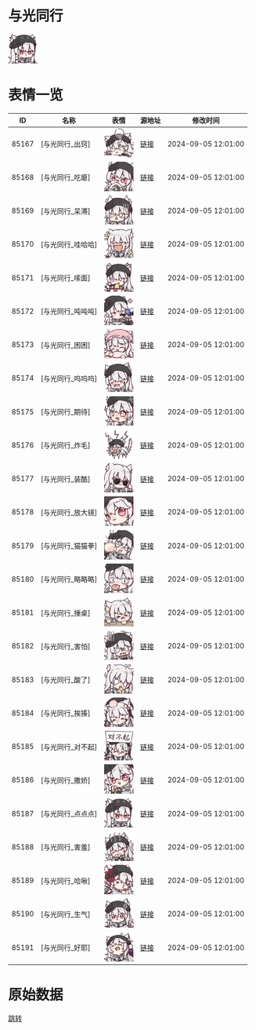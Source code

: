 # 与光同行

<img src="./cover.png" height="60" alt="cover" />

# 表情一览

|ID|名称|表情|源地址|修改时间|
|----|----|----|----|----|
|85167|[与光同行_出窍]|<img src="./pic/085167_%5B与光同行_出窍%5D.png" height="60" alt="出窍"/>|[链接](https://i0.hdslb.com/bfs/garb/9d75b60cd97cefd6bc8512a01f24022c1a92ab95.png)|2024-09-05 12:01:00|
|85168|[与光同行_吃瘪]|<img src="./pic/085168_%5B与光同行_吃瘪%5D.png" height="60" alt="吃瘪"/>|[链接](https://i0.hdslb.com/bfs/garb/c02628c203dee76e602f06407574d3783f243d19.png)|2024-09-05 12:01:00|
|85169|[与光同行_呆滞]|<img src="./pic/085169_%5B与光同行_呆滞%5D.png" height="60" alt="呆滞"/>|[链接](https://i0.hdslb.com/bfs/garb/21c472d3d7335dc3df0ffb6d80104dbc4b623b47.png)|2024-09-05 12:01:00|
|85170|[与光同行_哇哈哈]|<img src="./pic/085170_%5B与光同行_哇哈哈%5D.png" height="60" alt="哇哈哈"/>|[链接](https://i0.hdslb.com/bfs/garb/8739f628ee823292ba0e77127b7f06a5cace88e1.png)|2024-09-05 12:01:00|
|85171|[与光同行_嗦面]|<img src="./pic/085171_%5B与光同行_嗦面%5D.png" height="60" alt="嗦面"/>|[链接](https://i0.hdslb.com/bfs/garb/b0679fa754bdac76eaa77d4d365b19debc1d6ba8.png)|2024-09-05 12:01:00|
|85172|[与光同行_吨吨吨]|<img src="./pic/085172_%5B与光同行_吨吨吨%5D.png" height="60" alt="吨吨吨"/>|[链接](https://i0.hdslb.com/bfs/garb/c82c9402c1f8205bf856cfbe91efd22943b3d1ec.png)|2024-09-05 12:01:00|
|85173|[与光同行_困困]|<img src="./pic/085173_%5B与光同行_困困%5D.png" height="60" alt="困困"/>|[链接](https://i0.hdslb.com/bfs/garb/663941f0e9af3ce2fc82e42c5240f4c6d139cbe4.png)|2024-09-05 12:01:00|
|85174|[与光同行_呜呜呜]|<img src="./pic/085174_%5B与光同行_呜呜呜%5D.png" height="60" alt="呜呜呜"/>|[链接](https://i0.hdslb.com/bfs/garb/53c4b796a9b5d1f785741bf6ef1a87209a2d6460.png)|2024-09-05 12:01:00|
|85175|[与光同行_期待]|<img src="./pic/085175_%5B与光同行_期待%5D.png" height="60" alt="期待"/>|[链接](https://i0.hdslb.com/bfs/garb/4b49d986c0762c8f46b82633c2de81a37136675a.png)|2024-09-05 12:01:00|
|85176|[与光同行_炸毛]|<img src="./pic/085176_%5B与光同行_炸毛%5D.png" height="60" alt="炸毛"/>|[链接](https://i0.hdslb.com/bfs/garb/0a040ccdeffb0996767c02284661179094326525.png)|2024-09-05 12:01:00|
|85177|[与光同行_装酷]|<img src="./pic/085177_%5B与光同行_装酷%5D.png" height="60" alt="装酷"/>|[链接](https://i0.hdslb.com/bfs/garb/fd502ce827811b13b4580321d1569cfec7f9991a.png)|2024-09-05 12:01:00|
|85178|[与光同行_放大镜]|<img src="./pic/085178_%5B与光同行_放大镜%5D.png" height="60" alt="放大镜"/>|[链接](https://i0.hdslb.com/bfs/garb/196102daef49f32c2fae3b9917a5af7f992119fb.png)|2024-09-05 12:01:00|
|85179|[与光同行_猫猫拳]|<img src="./pic/085179_%5B与光同行_猫猫拳%5D.png" height="60" alt="猫猫拳"/>|[链接](https://i0.hdslb.com/bfs/garb/0fd11d8d3e7f7e322575014bb2263473fdeae64d.png)|2024-09-05 12:01:00|
|85180|[与光同行_略略略]|<img src="./pic/085180_%5B与光同行_略略略%5D.png" height="60" alt="略略略"/>|[链接](https://i0.hdslb.com/bfs/garb/5dbef5d1694f236e17197351239c9169c23a8a8f.png)|2024-09-05 12:01:00|
|85181|[与光同行_捶桌]|<img src="./pic/085181_%5B与光同行_捶桌%5D.png" height="60" alt="捶桌"/>|[链接](https://i0.hdslb.com/bfs/garb/018fa964a569e3af0a97879a64862dd5d00d2a6e.png)|2024-09-05 12:01:00|
|85182|[与光同行_害怕]|<img src="./pic/085182_%5B与光同行_害怕%5D.png" height="60" alt="害怕"/>|[链接](https://i0.hdslb.com/bfs/garb/8f2bea4eef86eb48c8a13eb21e3a207c5439b0cc.png)|2024-09-05 12:01:00|
|85183|[与光同行_酸了]|<img src="./pic/085183_%5B与光同行_酸了%5D.png" height="60" alt="酸了"/>|[链接](https://i0.hdslb.com/bfs/garb/f0d5f81e19a1eec88cb11a9ceeb85a44dc4c8c53.png)|2024-09-05 12:01:00|
|85184|[与光同行_挨揍]|<img src="./pic/085184_%5B与光同行_挨揍%5D.png" height="60" alt="挨揍"/>|[链接](https://i0.hdslb.com/bfs/garb/8c4756dbec9a44f9a851fb21b0cf7d8664553e28.png)|2024-09-05 12:01:00|
|85185|[与光同行_对不起]|<img src="./pic/085185_%5B与光同行_对不起%5D.png" height="60" alt="对不起"/>|[链接](https://i0.hdslb.com/bfs/garb/13e5f35c59798e20a052f3243d84d4dfbf0e93c8.png)|2024-09-05 12:01:00|
|85186|[与光同行_撒娇]|<img src="./pic/085186_%5B与光同行_撒娇%5D.png" height="60" alt="撒娇"/>|[链接](https://i0.hdslb.com/bfs/garb/1bb7837088ed26cf29eaad92a72f1d5b91bb1b0b.png)|2024-09-05 12:01:00|
|85187|[与光同行_点点点]|<img src="./pic/085187_%5B与光同行_点点点%5D.png" height="60" alt="点点点"/>|[链接](https://i0.hdslb.com/bfs/garb/dd953ebab38e56e956cbea49f08778a9d3bdbe91.png)|2024-09-05 12:01:00|
|85188|[与光同行_害羞]|<img src="./pic/085188_%5B与光同行_害羞%5D.png" height="60" alt="害羞"/>|[链接](https://i0.hdslb.com/bfs/garb/4c8abd74f81bece1c20c31b95afdaa70073fefb8.png)|2024-09-05 12:01:00|
|85189|[与光同行_哈啾]|<img src="./pic/085189_%5B与光同行_哈啾%5D.png" height="60" alt="哈啾"/>|[链接](https://i0.hdslb.com/bfs/garb/8c9d62d15e4b25eb8205d8ab31e2c087a83e69c2.png)|2024-09-05 12:01:00|
|85190|[与光同行_生气]|<img src="./pic/085190_%5B与光同行_生气%5D.png" height="60" alt="生气"/>|[链接](https://i0.hdslb.com/bfs/garb/ce2a4f06f965a0ac80c192d7d47c934f875a4b17.png)|2024-09-05 12:01:00|
|85191|[与光同行_好耶]|<img src="./pic/085191_%5B与光同行_好耶%5D.png" height="60" alt="好耶"/>|[链接](https://i0.hdslb.com/bfs/garb/5757b5a70ccebded3fbddd9ac252ed4598c44081.png)|2024-09-05 12:01:00|

# 原始数据

[跳转](./raw.json)

